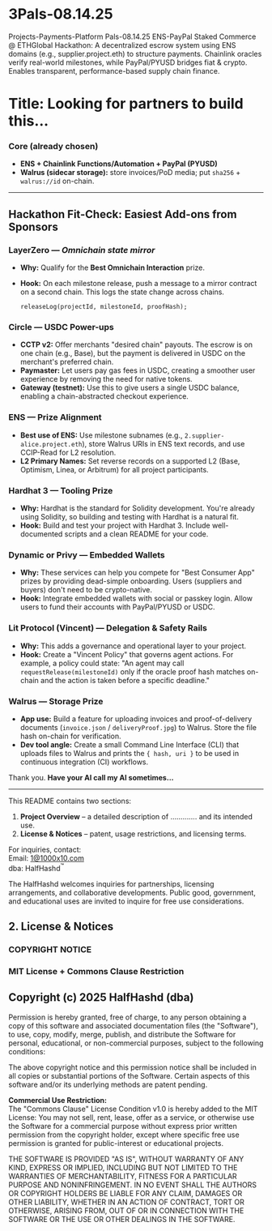 # 3Pals-08.14.25
Projects-Payments-Platform Pals-08.14.25
ENS-PayPal Staked Commerce @ ETHGlobal Hackathon: A decentralized escrow system using ENS domains (e.g., supplier.project.eth) to structure payments. Chainlink oracles verify real-world milestones, while PayPal/PYUSD bridges fiat &amp; crypto. Enables transparent, performance-based supply chain finance.

# Title: Looking for partners to build this...

### Core (already chosen)
* **ENS + Chainlink Functions/Automation + PayPal (PYUSD)**
* **Walrus (sidecar storage):** store invoices/PoD media; put `sha256` + `walrus://id` on-chain.

---

## Hackathon Fit-Check: Easiest Add-ons from Sponsors

### LayerZero — _Omnichain state mirror_
* **Why:** Qualify for the **Best Omnichain Interaction** prize.
* **Hook:** On each milestone release, push a message to a mirror contract on a second chain. This logs the state change across chains.

    ```solidity
    releaseLog(projectId, milestoneId, proofHash);
    ```

### Circle — USDC Power-ups
* **CCTP v2:** Offer merchants "desired chain" payouts. The escrow is on one chain (e.g., Base), but the payment is delivered in USDC on the merchant's preferred chain.
* **Paymaster:** Let users pay gas fees in USDC, creating a smoother user experience by removing the need for native tokens.
* **Gateway (testnet):** Use this to give users a single USDC balance, enabling a chain-abstracted checkout experience.

### ENS — Prize Alignment
* **Best use of ENS:** Use milestone subnames (e.g., `2.supplier-alice.project.eth`), store Walrus URIs in ENS text records, and use CCIP-Read for L2 resolution.
* **L2 Primary Names:** Set reverse records on a supported L2 (Base, Optimism, Linea, or Arbitrum) for all project participants.

### Hardhat 3 — Tooling Prize
* **Why:** Hardhat is the standard for Solidity development. You're already using Solidity, so building and testing with Hardhat is a natural fit.
* **Hook:** Build and test your project with Hardhat 3. Include well-documented scripts and a clean README for your code.

### Dynamic or Privy — Embedded Wallets
* **Why:** These services can help you compete for "Best Consumer App" prizes by providing dead-simple onboarding. Users (suppliers and buyers) don't need to be crypto-native.
* **Hook:** Integrate embedded wallets with social or passkey login. Allow users to fund their accounts with PayPal/PYUSD or USDC.

### Lit Protocol (Vincent) — Delegation & Safety Rails
* **Why:** This adds a governance and operational layer to your project.
* **Hook:** Create a "Vincent Policy" that governs agent actions. For example, a policy could state: "An agent may call `requestRelease(milestoneId)` only if the oracle proof hash matches on-chain and the action is taken before a specific deadline."

### Walrus — Storage Prize
* **App use:** Build a feature for uploading invoices and proof-of-delivery documents (`invoice.json` / `deliveryProof.jpg`) to Walrus. Store the file hash on-chain for verification.
* **Dev tool angle:** Create a small Command Line Interface (CLI) that uploads files to Walrus and prints the `{ hash, uri }` to be used in continuous integration (CI) workflows.

Thank you. 
**Have your AI call my AI sometimes...**

--- 
This README contains two sections: 
1. **Project Overview** – a detailed description of …………. and its intended use.  
2. **License & Notices** – patent, usage restrictions, and licensing terms.

For inquiries, contact:  
Email: 1@1000x10.com  
dba: HalfHashd<sup>™</sup>

The HalfHashd welcomes inquiries for partnerships, licensing arrangements, and collaborative developments. Public good, government, and educational uses are invited to inquire for free use considerations.

## 2. License & Notices

### COPYRIGHT NOTICE

### MIT License + Commons Clause Restriction
Copyright (c) 2025 HalfHashd (dba)
---

Permission is hereby granted, free of charge, to any person obtaining a copy of this software and associated documentation files (the "Software"), to use, copy, modify, merge, publish, and distribute the Software for personal, educational, or non-commercial purposes, subject to the following conditions:

The above copyright notice and this permission notice shall be included in all copies or substantial portions of the Software. Certain aspects of this software and/or its underlying methods are patent pending. 

**Commercial Use Restriction:**  
The "Commons Clause" License Condition v1.0 is hereby added to the MIT License: 
You may not sell, rent, lease, offer as a service, or otherwise use the Software for a commercial purpose without express prior written permission from the copyright holder, except where specific free use permission is granted for public-interest or educational projects.

THE SOFTWARE IS PROVIDED "AS IS", WITHOUT WARRANTY OF ANY KIND, EXPRESS OR IMPLIED, INCLUDING BUT NOT LIMITED TO THE WARRANTIES OF MERCHANTABILITY, FITNESS FOR A PARTICULAR PURPOSE AND NONINFRINGEMENT. IN NO EVENT SHALL THE AUTHORS OR COPYRIGHT HOLDERS BE LIABLE FOR ANY CLAIM, DAMAGES OR OTHER LIABILITY, WHETHER IN AN ACTION OF CONTRACT, TORT OR OTHERWISE, ARISING FROM, OUT OF OR IN CONNECTION WITH THE SOFTWARE OR THE USE OR OTHER DEALINGS IN THE SOFTWARE.

